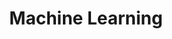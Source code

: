 ---
word: "true"

title: "Machine Learning"

categories: ['']

tags: ['Machine', 'Learning']

arwords: 'التعلم الحاسوبي'

arexps: []

enwords: ['Machine Learning']

enexps: []

arlexicons: 'ع'

enlexicons: 'M'

authors: ['Ruqayya Roshdy']

translators: ['X']

citations: 'تطبيقات أساسية في المعالجة الآلية للغة العربية'

sources: 'مركز الملك عبدالله بن عبدالعزيز الدولي لخدمة اللغة العربية'

slug: ""
---